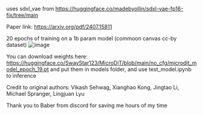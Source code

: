uses sdxl_vae from https://huggingface.co/madebyollin/sdxl-vae-fp16-fix/tree/main

Paper link: https://arxiv.org/pdf/2407.15811

20 epochs of training on a 1b param model (commoon canvas cc-by dataset)
![image](https://github.com/user-attachments/assets/4c25004e-f8a1-4980-b096-6e9852ae7d70)

You can download weights here: https://huggingface.co/SwayStar123/MicroDiT/blob/main/no_cfg/microdit_model_epoch_19.pt
and put them in models folder, and use test_model.ipynb to inference

Credit to original authors: Vikash Sehwag, Xianghao Kong, Jingtao Li, Michael Spranger, Lingjuan Lyu

Thank you to Baber from discord for saving me hours of my time
